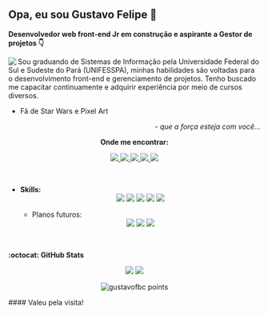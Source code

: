 ## Opa, eu sou  Gustavo Felipe 👋
  <b>Desenvolvedor web front-end Jr em construção e aspirante a Gestor de projetos   :point_down:</b>
  
  <div>
    <img align=left src="https://piskel-imgstore-b.appspot.com/img/08ba76e6-4aa1-11eb-be08-9357589d351e.gif" min-width="225px" max-width="225px" />

   <p aling=right>
      Sou graduando de Sistemas de Informação pela Universidade Federal do Sul e Sudeste do Pará (UNIFESSPA),
      minhas habilidades são voltadas para o desenvolvimento front-end e gerenciamento de projetos. Tenho buscado me capacitar continuamente
      e adquirir experiência por meio de cursos diversos.
   </p>
   
   <p>
      <ul>
        <li>Fã de Star Wars e Pixel Art</li>  
      </ul>
   </p>
   
   <p align=right>
      <i>- que a força esteja com você...</i>
   </p>
  </div>
  
<!-- CONTATO -->
<div>
  <p align="center"><b>Onde me encontrar:</b></p>
    <p align="center">
      <a href="https://gustavofbc.github.io/" target="_blank">
        <img src="https://img.shields.io/badge/-Website-000?style=for-the-badge&logo=google-chrome&logoColor=white">
      </a>
      <a href="https://github.com/gustavofbc" target="_blank">
        <img src="https://img.shields.io/badge/GitHub-100000?style=for-the-badge&logo=github&logoColor=white">
      </a>
      <a href="mailto:gustavo.felipebc@gmail.com">
        <img src="https://img.shields.io/badge/Gmail-D14836?style=for-the-badge&logo=gmail&logoColor=white">
      </a>
      <a href="https://www.instagram.com/gustavo_fbc/" target="_blank">
        <img src="https://img.shields.io/badge/instagram-%23E4405F.svg?&style=for-the-badge&logo=instagram&logoColor=white">
      </a>
      <a href="https://www.linkedin.com/in/gustavo-felipe-batista-carneiro-9342171a8/" target="_blank">
        <img src="https://img.shields.io/badge/LinkedIn-0077B5?style=for-the-badge&logo=linkedin&logoColor=white">
      </a>
  </p>
</div>
<br/>

<!-- SKILLS -->
<ul>
  <li><b>Skills:</b></li>
    <div align=center>
      <img src="https://img.shields.io/badge/HTML5-E34F26?style=for-the-badge&logo=html5&logoColor=white">
      <img src="https://img.shields.io/badge/CSS3-1572B6?style=for-the-badge&logo=css3&logoColor=white">
      <img src="https://img.shields.io/badge/JavaScript-F7DF1E?style=for-the-badge&logo=javascript&logoColor=black">
      <img src="https://img.shields.io/badge/Bootstrap-563D7C?style=for-the-badge&logo=bootstrap&logoColor=white">
      <img src="https://img.shields.io/badge/PHP-777BB4?style=for-the-badge&logo=php&logoColor=white">
    </div>
  
  <ul><li>Planos futuros:</li></ul> 
    <div align=center>
      <img src="https://img.shields.io/badge/React-20232A?style=for-the-badge&logo=react&logoColor=61DAFB">
      <img src="https://img.shields.io/badge/TypeScript-007ACC?style=for-the-badge&logo=typescript&logoColor=white">
      <img src="https://img.shields.io/badge/Sass-CC6699?style=for-the-badge&logo=sass&logoColor=white">
    </div>
  </ul>
  
</ul>
<br/>

<!-- GITHUB-STATS -->
<b> :octocat: GitHub Stats </b>
<br/>

<p align="center">
  <img src="https://github-readme-stats.vercel.app/api?username=gustavofbc&theme=buefy&show_icons=true&custom_title=🐺%20Gustavo%20Felipe's%20GitHub%20Stats)"/>
  <img src="https://github-readme-stats.vercel.app/api/top-langs/?username=gustavofbc&layout=compact&theme=buefy&show_icons=true)(https://github.com/anuraghazra/github-readme-stats"/>
</p>

<!-- POINTS --->
<p align="center">
  <img src="https://github-profile-trophy.vercel.app/?username=gustavofbc&margin-w=7" alt="gustavofbc points" />
</p>
#### Valeu pela visita!
